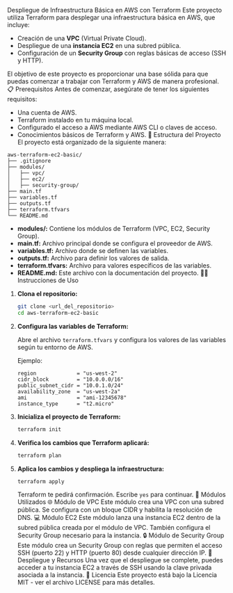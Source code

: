 Despliegue de Infraestructura Básica en AWS con Terraform
Este proyecto utiliza Terraform para desplegar una infraestructura básica en AWS, que incluye:

- Creación de una **VPC** (Virtual Private Cloud).
- Despliegue de una **instancia EC2** en una subred pública.
- Configuración de un **Security Group** con reglas básicas de acceso (SSH y HTTP).

El objetivo de este proyecto es proporcionar una base sólida para que puedas comenzar a trabajar con Terraform y AWS de manera profesional.
📋 Prerequisitos
Antes de comenzar, asegúrate de tener los siguientes requisitos:

- Una cuenta de AWS.
- Terraform instalado en tu máquina local.
- Configurado el acceso a AWS mediante AWS CLI o claves de acceso.
- Conocimientos básicos de Terraform y AWS.
📁 Estructura del Proyecto
El proyecto está organizado de la siguiente manera:

```
aws-terraform-ec2-basic/
├── .gitignore
├── modules/
│   ├── vpc/
│   ├── ec2/
│   ├── security-group/
├── main.tf
├── variables.tf
├── outputs.tf
├── terraform.tfvars
└── README.md
```

- **modules/:** Contiene los módulos de Terraform (VPC, EC2, Security Group).
- **main.tf:** Archivo principal donde se configura el proveedor de AWS.
- **variables.tf:** Archivo donde se definen las variables.
- **outputs.tf:** Archivo para definir los valores de salida.
- **terraform.tfvars:** Archivo para valores específicos de las variables.
- **README.md:** Este archivo con la documentación del proyecto.
👨‍💻 Instrucciones de Uso
1. **Clona el repositorio:**

   ```bash
   git clone <url_del_repositorio>
   cd aws-terraform-ec2-basic
   ```

2. **Configura las variables de Terraform:**

   Abre el archivo `terraform.tfvars` y configura los valores de las variables según tu entorno de AWS.

   Ejemplo:

   ```hcl
   region             = "us-west-2"
   cidr_block         = "10.0.0.0/16"
   public_subnet_cidr = "10.0.1.0/24"
   availability_zone  = "us-west-2a"
   ami                = "ami-12345678"
   instance_type      = "t2.micro"
   ```

3. **Inicializa el proyecto de Terraform:**

   ```bash
   terraform init
   ```

4. **Verifica los cambios que Terraform aplicará:**

   ```bash
   terraform plan
   ```

5. **Aplica los cambios y despliega la infraestructura:**

   ```bash
   terraform apply
   ```

   Terraform te pedirá confirmación. Escribe `yes` para continuar.
🔧 Módulos Utilizados
🌐 Módulo de VPC
Este módulo crea una VPC con una subred pública. Se configura con un bloque CIDR y habilita la resolución de DNS.
💻 Módulo EC2
Este módulo lanza una instancia EC2 dentro de la subred pública creada por el módulo de VPC. También configura el Security Group necesario para la instancia.
🔒 Módulo de Security Group
Este módulo crea un Security Group con reglas que permiten el acceso SSH (puerto 22) y HTTP (puerto 80) desde cualquier dirección IP.
🚀 Despliegue y Recursos
Una vez que el despliegue se complete, puedes acceder a tu instancia EC2 a través de SSH usando la clave privada asociada a la instancia.
📝 Licencia
Este proyecto está bajo la Licencia MIT - ver el archivo LICENSE para más detalles.
